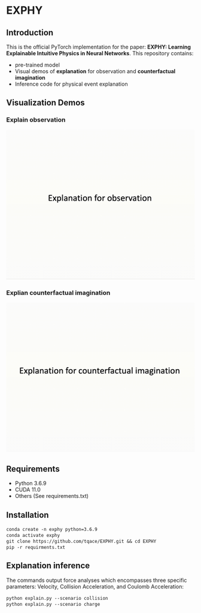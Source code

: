 # EXPHY

## Introduction
This is the official PyTorch implementation for the paper: **EXPHY: Learning Explainable Intuitive Physics in Neural Networks**. This repository contains:
- pre-trained model
- Visual demos of **explanation** for observation and **counterfactual imagination**
- Inference code for physical event explanation

## Visualization Demos
### Explain observation
<!Observation| Reconstruction | Counterfactual 1 | Counterfactual 2
:--------------------------------------------------:|:--------------------------------------------------: |:--------------------------------------------------: |:--------------------------------------------------: 
![image](results/collision/observation.gif)  |  ![image](results/collision/explain.gif) | ![image](results/collision/counterfactual_1.gif) | ![image](results/collision/counterfactual_2.gif) 
|| |
![image](results/charge/observation.gif)  |  ![image](results/charge/explain.gif) | ![image](results/charge/counterfactual_1.gif) | ![image](results/charge/counterfactual_2.gif)>
![image](demo/col_explain.gif)
### Explian counterfactual imagination
![image](demo/col_counterfactual.gif)

## Requirements
- Python 3.6.9
- CUDA 11.0
- Others (See requirements.txt)
  
## Installation 
```
conda create -n exphy python=3.6.9
conda activate exphy
git clone https://github.com/tqace/EXPHY.git && cd EXPHY
pip -r requirments.txt
```
## Explanation inference
The commands output force analyses which encompasses three specific parameters: Velocity, Collision Acceleration, and Coulomb Acceleration:
```
python explain.py --scenario collision
python explain.py --scenario charge
```

